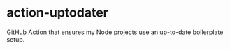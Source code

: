 # action-uptodater

GitHub Action that ensures my Node projects use an up-to-date boilerplate setup.



